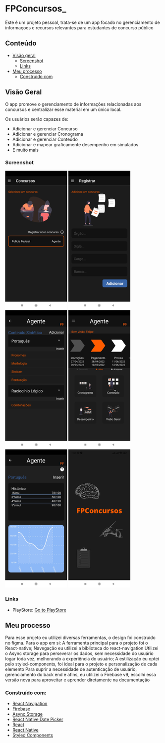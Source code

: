 # FPConcursos_

Este é um projeto pessoal, trata-se de um app focado no gerenciamento de informaçoes e recursos relevantes para estudantes de concurso público

## Conteúdo

- [Visão geral](#visão-geral)
  - [Screenshot](#screenshot)
  - [Links](#links)
- [Meu processo](#meu-processo)
  - [Construído com](#construído-com)



## Visão Geral

O app promove o gerenciamento de informações relacionadas aos concursos e centralizar esse material em um único local.

Os usuários serão capazes de:

- Adicionar e gerenciar Concurso
- Adicionar e gerenciar Cronograma
- Adicionar e gerenciar Conteúdo
- Adicionar e mapear graficamente desempenho em simulados
- E muito mais

### Screenshot
<div style="flex-direction: row">
  <img width='200px' style="display: inline-block" src="https://github.com/EmilcyFelipe/FPConcursos_/blob/master/screenshots/1651520261986.jpg"/>
  <img width='200px' style="display: inline-block" src="https://github.com/EmilcyFelipe/FPConcursos_/blob/master/screenshots/1651520262003.jpg"/>
  <img width='200px' style="display: inline" src="https://github.com/EmilcyFelipe/FPConcursos_/blob/master/screenshots/1651520262039.jpg"/>
   <img width='200px' style="display: inline" src="https://github.com/EmilcyFelipe/FPConcursos_/blob/master/screenshots/1651520262104.jpg"/>
   <img width='200px' style="display: inline" src="https://github.com/EmilcyFelipe/FPConcursos_/blob/master/screenshots/1651520262022.jpg"/>
   <img width='200px' style="display: inline" src="https://github.com/EmilcyFelipe/FPConcursos_/blob/master/screenshots/1651520262130.jpg"/>
 <div/>

### Links

- PlayStore: [Go to PlayStore](https://play.google.com/store/apps/details?id=com.fpsolutions.FPConcursos)

## Meu processo
  Para esse projeto eu utilizei diversas ferramentas, o design foi construído no figma. 
  Para o app em si: 
  A ferramenta principal para o projeto foi o React-native;
  Navegação eu utilizei a biblioteca do react-navigation
  Utilizei o Async storage para perseverar os dados, sem necessidade do usuário logar toda vez, melhorando a experiência do usuário;
  A estilização eu optei pelo styled-components, foi ideal para o projeto e personalização de cada elemento
  Para suprir a necessidade de autenticação de usuário, gerenciamento do back end e afins, eu utilizei o Firebase v9, escolhi essa versão nova para aproveitar e aprender diretamente na documentação
  
### Construído com:

- [React Navigation](https://reactnavigation.org/) 
- [Firebase](https://firebase.google.com/) 
- [Async Storage](https://react-native-async-storage.github.io/async-storage/) 
- [React Native Date Picker](https://github.com/henninghall/react-native-date-picker)
- [React](https://reactjs.org/) 
- [React Native](https://reactnative.dev/) 
- [Styled Components](https://styled-components.com/)



